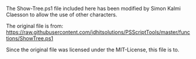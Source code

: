 The Show-Tree.ps1 file included here has been modified by Simon Kalmi Claesson
to allow the use of other characters.

The original file is from: https://raw.githubusercontent.com/jdhitsolutions/PSScriptTools/master/functions/ShowTree.ps1

Since the original file was licensed under the MIT-License, this file is to.
